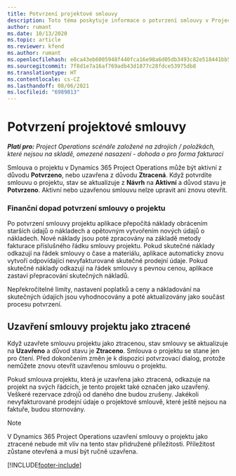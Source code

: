 ```yaml
---
title: Potvrzení projektové smlouvy
description: Toto téma poskytuje informace o potvrzení smlouvy v Project Operations.
author: rumant
ms.date: 10/13/2020
ms.topic: article
ms.reviewer: kfend
ms.author: rumant
ms.openlocfilehash: e0ca43eb6005948f440fca16e98a6d05db3493c82e518441bb50f9413da91ead
ms.sourcegitcommit: 7f8d1e7a16af769adb43d1877c28fdce53975db8
ms.translationtype: HT
ms.contentlocale: cs-CZ
ms.lasthandoff: 08/06/2021
ms.locfileid: "6989813"
---
```

# <a name="confirm-a-project-contract"></a>Potvrzení projektové smlouvy

_**Platí pro:** Project Operations scénáře založené na zdrojích / položkách, které nejsou na skladě, omezené nasazení - dohoda o pro forma fakturaci_

Smlouva o projektu v Dynamics 365 Project Operations může být aktivní z důvodu **Potvrzeno**, nebo uzavřena z důvodu **Ztracená**. Když potvrdíte smlouvu o projektu, stav se aktualizuje z **Návrh** na **Aktivní** a důvod stavu je **Potvrzeno**. Aktivní nebo uzavřenou smlouvu nelze upravit ani znovu otevřít. 

### <a name="financial-impact-of-confirming-a-project-contract"></a>Finanční dopad potvrzení smlouvy o projektu

Po potvrzení smlouvy projektu aplikace přepočítá náklady obrácením starších údajů o nákladech a opětovným vytvořením nových údajů o nákladech. Nové náklady jsou poté zpracovány na základě metody fakturace příslušného řádku smlouvy projektu. Pokud skutečné náklady odkazují na řádek smlouvy o čase a materiálu, aplikace automaticky znovu vytvoří odpovídající nevyfakturované skutečné prodejní údaje. Pokud skutečné náklady odkazují na řádek smlouvy s pevnou cenou, aplikace zastaví přepracování skutečných nákladů.

Nepřekročitelné limity, nastavení poplatků a ceny a nákladování na skutečných údajích jsou vyhodnocovány a poté aktualizovány jako součást procesu potvrzení.

## <a name="close-a-project-contract-as-lost"></a>Uzavření smlouvy projektu jako ztracené

Když uzavřete smlouvu projektu jako ztracenou, stav smlouvy se aktualizuje na **Uzavřeno** a důvod stavu je **Ztraceno**. Smlouva o projektu se stane jen pro čtení. Před dokončením změn je k dispozici potvrzovací dialog, protože nemůžete znovu otevřít uzavřenou smlouvu o projektu.

Pokud smlouva projektu, která je uzavřena jako ztracená, odkazuje na projekt na svých řádcích, je tento projekt také označen jako uzavřený. Veškeré rezervace zdrojů od daného dne budou zrušeny. Jakékoli nevyfakturované prodejní údaje o projektové smlouvě, které ještě nejsou na faktuře, budou stornovány.

> [!NOTE]
> V Dynamics 365 Project Operations uzavření smlouvy o projektu jako ztracené nebude mít vliv na tento stav přidružené příležitosti. Příležitost zůstane otevřená a musí být ručně uzavřena.


[!INCLUDE[footer-include](../../includes/footer-banner.md)]